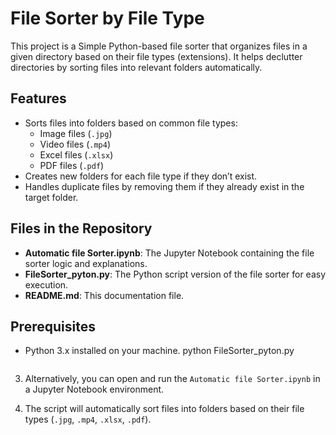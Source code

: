 # File Sorter by File Type

This project is a Simple Python-based file sorter that organizes files in a given directory based on their file types (extensions). It helps declutter directories by sorting files into relevant folders automatically.

## Features
- Sorts files into folders based on common file types:
  - Image files (`.jpg`)
  - Video files (`.mp4`)
  - Excel files (`.xlsx`)
  - PDF files (`.pdf`)
- Creates new folders for each file type if they don’t exist.
- Handles duplicate files by removing them if they already exist in the target folder.

## Files in the Repository
- **Automatic file Sorter.ipynb**: The Jupyter Notebook containing the file sorter logic and explanations.
- **FileSorter_pyton.py**: The Python script version of the file sorter for easy execution.
- **README.md**: This documentation file.

## Prerequisites
- Python 3.x installed on your machine.
    python FileSorter_pyton.py
    ```

3. Alternatively, you can open and run the `Automatic file Sorter.ipynb` in a Jupyter Notebook environment.

4. The script will automatically sort files into folders based on their file types (`.jpg`, `.mp4`, `.xlsx`, `.pdf`).
